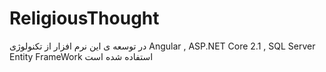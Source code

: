 # ReligiousThought
در توسعه ی این نرم افزار از تکنولوژی Angular , ASP.NET Core 2.1 , SQL Server Entity FrameWork استفاده شده است
